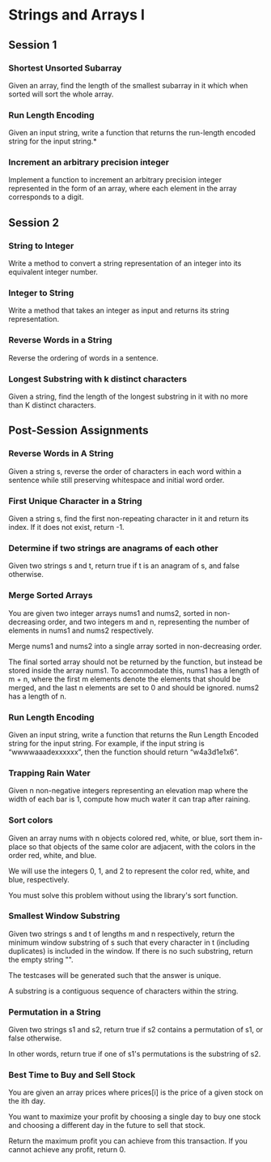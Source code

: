 # Strings and Arrays I

## Session 1
### Shortest Unsorted Subarray
Given an array, find the length of the smallest subarray in it which when sorted will sort the whole array.

### Run Length Encoding
Given an input string, write a function that returns the run-length encoded string for the input string.*

### Increment an arbitrary precision integer
Implement a function to increment an arbitrary precision integer represented in the form of an array, where each element in the array corresponds to a digit.
## Session 2
### String to Integer
Write a method to convert a string representation of an integer into its equivalent integer number.

### Integer to String
Write a method that takes an integer as input and returns its string representation.


###  Reverse Words in a String

Reverse the ordering of words in a sentence.

### Longest Substring with k distinct characters
Given a string, find the length of the longest substring in it with no more than K distinct characters.


## Post-Session Assignments

### Reverse Words in A String
Given a string s, reverse the order of characters in each word within a sentence while still preserving whitespace and initial word order.

### First Unique Character in a String
Given a string s, find the first non-repeating character in it and return its index. If it does not exist, return -1.

### Determine if two strings are anagrams of each other
Given two strings s and t, return true if t is an anagram of s, and false otherwise.
### Merge Sorted Arrays
You are given two integer arrays nums1 and nums2, sorted in non-decreasing order, and two integers m and n, representing the number of elements in nums1 and nums2 respectively.

Merge nums1 and nums2 into a single array sorted in non-decreasing order.

The final sorted array should not be returned by the function, but instead be stored inside the array nums1. To accommodate this, nums1 has a length of m + n, where the first m elements denote the elements that should be merged, and the last n elements are set to 0 and should be ignored. nums2 has a length of n.

### Run Length Encoding

Given an input string, write a function that returns the Run Length Encoded string for the input string.
For example, if the input string is “wwwwaaadexxxxxx”, then the function should return “w4a3d1e1x6”.

### Trapping Rain Water
Given n non-negative integers representing an elevation map where the width of each bar is 1, compute how much water it can trap after raining.

### Sort colors
Given an array nums with n objects colored red, white, or blue, sort them in-place so that objects of the same color are adjacent, with the colors in the order red, white, and blue.

We will use the integers 0, 1, and 2 to represent the color red, white, and blue, respectively.

You must solve this problem without using the library's sort function.
### Smallest Window Substring
Given two strings s and t of lengths m and n respectively, return the minimum window substring of s such that every character in t (including duplicates) is included in the window. If there is no such substring, return the empty string "".

The testcases will be generated such that the answer is unique.

A substring is a contiguous sequence of characters within the string.

### Permutation in a String
Given two strings s1 and s2, return true if s2 contains a permutation of s1, or false otherwise.

In other words, return true if one of s1's permutations is the substring of s2.

### Best Time to Buy and Sell Stock
You are given an array prices where prices[i] is the price of a given stock on the ith day.

You want to maximize your profit by choosing a single day to buy one stock and choosing a different day in the future to sell that stock.

Return the maximum profit you can achieve from this transaction. If you cannot achieve any profit, return 0.